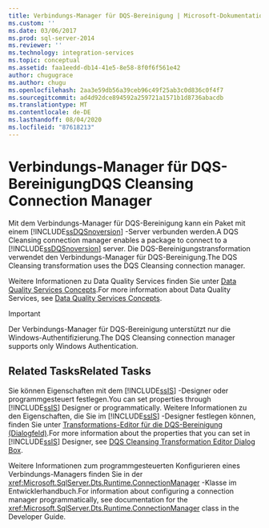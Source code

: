 ```yaml
---
title: Verbindungs-Manager für DQS-Bereinigung | Microsoft-Dokumentation
ms.custom: ''
ms.date: 03/06/2017
ms.prod: sql-server-2014
ms.reviewer: ''
ms.technology: integration-services
ms.topic: conceptual
ms.assetid: faa1eedd-db14-41e5-8e58-8f0f6f561e42
author: chugugrace
ms.author: chugu
ms.openlocfilehash: 2aa3e59db56a39ceb96c49f25ab3c0d836c0f4f7
ms.sourcegitcommit: ad4d92dce894592a259721a1571b1d8736abacdb
ms.translationtype: MT
ms.contentlocale: de-DE
ms.lasthandoff: 08/04/2020
ms.locfileid: "87618213"
---
```

# <a name="dqs-cleansing-connection-manager"></a><span data-ttu-id="295a3-102">Verbindungs-Manager für DQS-Bereinigung</span><span class="sxs-lookup"><span data-stu-id="295a3-102">DQS Cleansing Connection Manager</span></span>
  <span data-ttu-id="295a3-103">Mit dem Verbindungs-Manager für DQS-Bereinigung kann ein Paket mit einem [!INCLUDE[ssDQSnoversion](../../includes/ssdqsnoversion-md.md)] -Server verbunden werden.</span><span class="sxs-lookup"><span data-stu-id="295a3-103">A DQS Cleansing connection manager enables a package to connect to a [!INCLUDE[ssDQSnoversion](../../includes/ssdqsnoversion-md.md)] server.</span></span> <span data-ttu-id="295a3-104">Die DQS-Bereinigungstransformation verwendet den Verbindungs-Manager für DQS-Bereinigung.</span><span class="sxs-lookup"><span data-stu-id="295a3-104">The DQS Cleansing transformation uses the DQS Cleansing connection manager.</span></span>  
  
 <span data-ttu-id="295a3-105">Weitere Informationen zu Data Quality Services finden Sie unter [Data Quality Services Concepts](../../data-quality-services/data-quality-services-concepts.md).</span><span class="sxs-lookup"><span data-stu-id="295a3-105">For more information about Data Quality Services, see [Data Quality Services Concepts](../../data-quality-services/data-quality-services-concepts.md).</span></span>  
  
> [!IMPORTANT]  
>  <span data-ttu-id="295a3-106">Der Verbindungs-Manager für DQS-Bereinigung unterstützt nur die Windows-Authentifizierung.</span><span class="sxs-lookup"><span data-stu-id="295a3-106">The DQS Cleansing connection manager supports only Windows Authentication.</span></span>  
  
## <a name="related-tasks"></a><span data-ttu-id="295a3-107">Related Tasks</span><span class="sxs-lookup"><span data-stu-id="295a3-107">Related Tasks</span></span>  
 <span data-ttu-id="295a3-108">Sie können Eigenschaften mit dem [!INCLUDE[ssIS](../../includes/ssis-md.md)] -Designer oder programmgesteuert festlegen.</span><span class="sxs-lookup"><span data-stu-id="295a3-108">You can set properties through [!INCLUDE[ssIS](../../includes/ssis-md.md)] Designer or programmatically.</span></span> <span data-ttu-id="295a3-109">Weitere Informationen zu den Eigenschaften, die Sie im [!INCLUDE[ssIS](../../includes/ssis-md.md)] -Designer festlegen können, finden Sie unter [Transformations-Editor für die DQS-Bereinigung (Dialogfeld)](../dqs-cleansing-transformation-editor-dialog-box.md).</span><span class="sxs-lookup"><span data-stu-id="295a3-109">For more information about the properties that you can set in [!INCLUDE[ssIS](../../includes/ssis-md.md)] Designer, see [DQS Cleansing Transformation Editor Dialog Box](../dqs-cleansing-transformation-editor-dialog-box.md).</span></span>  
  
 <span data-ttu-id="295a3-110">Weitere Informationen zum programmgesteuerten Konfigurieren eines Verbindungs-Managers finden Sie in der <xref:Microsoft.SqlServer.Dts.Runtime.ConnectionManager> -Klasse im Entwicklerhandbuch.</span><span class="sxs-lookup"><span data-stu-id="295a3-110">For information about configuring a connection manager programmatically, see documentation for the <xref:Microsoft.SqlServer.Dts.Runtime.ConnectionManager> class in the Developer Guide.</span></span>  
  
  
